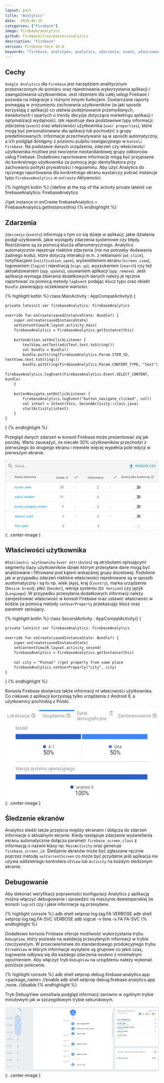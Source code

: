 ```yaml
---
layout: post
title: "Analytics"
date:  2019-02-25
categories: ["Firebase"]
image: firebase/analytics
github: firebase/tree/master/analytics
description: "Firebase"
version: Firebase-Core 16.0
keywords: "firebase, analityka, analytics, zdarzenie, event, właściwość, user properties, android, programowanie, programming"
---
```


## Cechy
`Google Analytics` dla `Firebase` jest narzędziem analitycznym przeznaczonym do pomiaru oraz rejestrowania wykorzystania aplikacji i zaangażowania użytkowników. Jest rdzeniem dla całej usługi Firebase i pozwala na integracje z różnymi innymi funkcjami. Dostarczane raporty pomagają w zrozumieniu zachowania użytkowników (w jaki sposób korzystają z aplikacji) co ułatwia podejmowanie przemyślanych, świadomych i opartych o trendy decyzje dotyczące marketingu aplikacji i optymalizacji wydajności. `SDK` rejestruje dwa podstawowe typy informacji: zdarzenia (`event`) oraz właściwości użytkownika (`user properties`), które mogą być personalizowane dla aplikacji lub pochodzić z grupy predefiniowanych. Informacje przechwytywane są w sposób automatyczny, a ich podgląd dostępny z poziomu pulpitu nawigacyjnego w `konsoli Firebase`. Na podstawie danych urządzenia, zdarzeń czy właściwości użytkownika możliwe jest tworzenie niestandardowej grupy odbiorców usług Firebase. Dodatkowo raportowane informacje mogą być przypisane do konkretnego użytkownika za pomocą jego identyfikatora przy zachowaniu polityki prywatności i regulaminu. Aby użyć Analytics do ręcznego raportowania dla konkretnego ekranu wystarczy pobrać instancje typu `FirebaseAnalytics` w `onCreate` Aktywności.

{% highlight kotlin %}
//define at the top of the activity
private lateinit var firebaseAnalytics: FirebaseAnalytics

//get instance in onCreate
firebaseAnalytics = FirebaseAnalytics.getInstance(this)
{% endhighlight %}

## Zdarzenia
`Zdarzenia` (`events`) informują o tym co się dzieje w aplikacji, jakie działania podjął użytkownik, jakie wystąpiły zdarzenia systemowe czy błędy. Rozróżniane są za pomocą klucza alfanumerycznego. Analytics automatycznie rejestruje niektóre zdarzenia (nie ma potrzeby dodawania żadnego kodu), które dotyczą interakcji m.in. z reklamami (`ad_click`), notyfikacjami (`notification_open`), wyświetleniem ekranu (`screen_view`), logowaniem (`login`) i rejestracją (`sign_up`), wyszukaniem (`search`) czy też aktualizowaniem (`app_update`), usuwaniem aplikacji (`app_remove`). Jeśli aplikacja wymaga zbierania dodatkowych danych należy je ręcznie raportować za pomocą metody `logEvent` podając klucz typu oraz obiekt `Bundle` zawierający oczekiwane wartości.

{% highlight kotlin %}
class MainActivity : AppCompatActivity() {

    private lateinit var firebaseAnalytics: FirebaseAnalytics

    override fun onCreate(savedInstanceState: Bundle?) {
        super.onCreate(savedInstanceState)
        setContentView(R.layout.activity_main)
        firebaseAnalytics = FirebaseAnalytics.getInstance(this)

        buttonAction.setOnClickListener {
            textView.setText(editText.text.toString())
            val bundle = Bundle()
            bundle.putString(FirebaseAnalytics.Param.ITEM_ID, textView.text.toString())
            bundle.putString(FirebaseAnalytics.Param.CONTENT_TYPE, "text")
            firebaseAnalytics.logEvent(FirebaseAnalytics.Event.SELECT_CONTENT, bundle)
        }

        buttonNavigate.setOnClickListener {
            firebaseAnalytics.logEvent("button_navigate_clicked", null)
            val intent = Intent(this, SecondActivity::class.java)
            startActivity(intent)
        }
    }
}
{% endhighlight %}

Przegląd danych zdarzeń w konsoli Firebase może prezentować się jak poniżej. Warto zauważyć, że niecałe 30% użytkowników przechodzi z pierwszego do drugiego ekranu i niewiele więcej wypełnia pole edycji w pierwszym ekranie.

![Statystyki zdarzeń](/assets/img/diagrams/firebase/analytics_events.png){: .center-image }

## Właściwości użytkownika
`Właściwości użytkownika` (`user attributes`) są atrybutami opisującymi segmenty bazy użytkowników dzięki którym przesyłane dane mogą być analizowane i filtrowane pod kątem wskazanej grupy docelowej. Podobnie jak w przypadku zdarzeń niektóre właściwości rejestrowane są w sposób auotomatyczny i są to np. wiek (`Age`), kraj (`Country`), marka urządzenia (`Device brand`), płeć (`Gender`), wersja systemu (`OS Version`) czy język (`Language`). W przypadku przesyłania dodatkowych informacji należy zarejestrować właściwość w konsoli Firebase oraz ustawić właściwość w kodzie za pomocą metody `setUserProperty` przekazując klucz oraz parametr opisujący.

{% highlight kotlin %}
class SecondActivity : AppCompatActivity() {

    private lateinit var firebaseAnalytics: FirebaseAnalytics

    override fun onCreate(savedInstanceState: Bundle?) {
        super.onCreate(savedInstanceState)
        setContentView(R.layout.activity_second)
        firebaseAnalytics = FirebaseAnalytics.getInstance(this)

        val city = "Poznań" //get property from some place
        firebaseAnalytics.setUserProperty("city", city)
    }
}
{% endhighlight %}

Konsola Firebase dostarcza także informacji nt właściwości użytkownika. Co ciekawe z aplikacji korzystają tylko urządzenia z Android 9, a użytkownicy pochodzą z Polski.

![Statystyki właściwości użytkownika](/assets/img/diagrams/firebase/analytics_user_properties.png){: .center-image }

## Śledzenie ekranów
Analytics śledzi także przejścia między ekranami i dołącza do zdarzeń informacje o aktualnymi ekranie. Kiedy następuje zdarzenie wyświetlenia ekranu automatycznie dołącza parametr `firebase_screen_class` z informacją o nazwie klasy np. `MainActivity` oraz generuje `firebase_screen_id`. Śledzenie ekranów może być zgłaszane ręcznie poprzez metodę `setCurrentScreen` co może być przydatne jeśli aplikacja nie używa oddzielnego kontrolera `UIView` lub `Activity` na każdym śledzonym ekranie.

## Debugowanie
Aby dokonać weryfikacji poprawności konfiguracji Analytics z aplikacją można włączyć debugowanie i sprawdzić na maszynie deweloperskiej (w konsoli `logcat`) czy i jakie informacje są przesyłane.

{% highlight console %}
adb shell setprop log.tag.FA VERBOSE
adb shell setprop log.tag.FA-SVC VERBOSE
adb logcat -v time -s FA FA-SVC
{% endhighlight %}

Dodatkowo konsola Firebase oferuje możliwość wykorzystania trybu `DebugView`, który pozwala na walidację przesyłanych informacji w trybie rzeczywistym. W przeciwieństwie do standardowego produkcyjnego trybu `StreamView` w którym informacje wysyłane są grupowe co jakiś czas, logowanie odbywa się dla każdego zdarzenia osobno z minimalnym opoźnieniem. Aby włączyć tryb `DebugView` na urządzeniu należy wykonać poniższe polecenie.

{% highlight console %}
adb shell setprop debug.firebase.analytics.app <package_name> //enable
adb shell setprop debug.firebase.analytics.app .none. //disable
{% endhighlight %}

Tryb DebugView umożliwia podgląd informacji zarówno w ogólnym trybie minutowym jak w szczegółowym trybie sekundowym.

![Tryb DebugView](/assets/img/diagrams/firebase/analytics_debug_view.png){: .center-image }